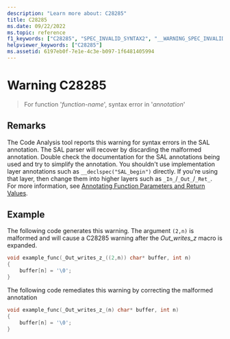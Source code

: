 ```yaml
---
description: "Learn more about: C28285"
title: C28285
ms.date: 09/22/2022
ms.topic: reference
f1_keywords: ["C28285", "SPEC_INVALID_SYNTAX2", "__WARNING_SPEC_INVALID_SYNTAX2"]
helpviewer_keywords: ["C28285"]
ms.assetid: 6197eb0f-7e1e-4c3e-b097-1f6481405994
---
```

# Warning C28285

> For function '*function-name*', syntax error in '*annotation*'

## Remarks

The Code Analysis tool reports this warning for syntax errors in the SAL annotation. The SAL parser will recover by discarding the malformed annotation. Double check the documentation for the SAL annotations being used and try to simplify the annotation. You shouldn't use implementation layer annotations such as `__declspec("SAL_begin")` directly. If you're using that layer, then change them into higher layers such as `_In_`/`_Out_`/`_Ret_`. For more information, see [Annotating Function Parameters and Return Values](annotating-function-parameters-and-return-values.md).

## Example

The following code generates this warning. The argument `(2,n)` is malformed and will cause a C28285 warning after the _Out_writes_z_ macro is expanded.

```cpp
void example_func(_Out_writes_z_((2,n)) char* buffer, int n)
{
    buffer[n] = '\0';
}
```

The following code remediates this warning by correcting the malformed annotation

```cpp
void example_func(_Out_writes_z_(n) char* buffer, int n)
{
    buffer[n] = '\0';
}
```

